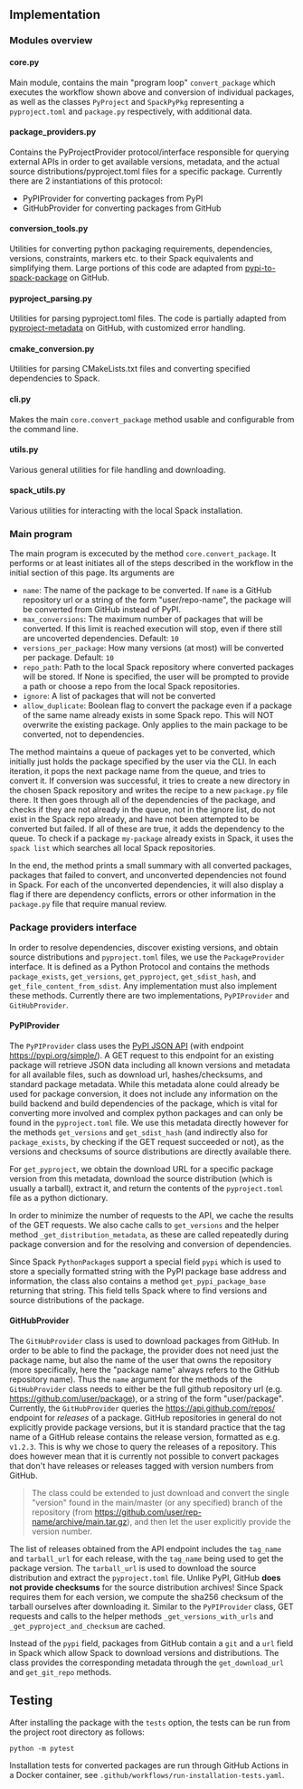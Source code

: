 ## Implementation

### Modules overview

#### core.py

Main module, contains the main "program loop" `convert_package` which executes the workflow shown above and conversion of individual packages, as well as the classes `PyProject` and `SpackPyPkg` representing a `pyproject.toml` and `package.py` respectively, with additional data.

#### package_providers.py

Contains the PyProjectProvider protocol/interface responsible for querying external APIs in order to get available versions, metadata, and the actual source distributions/pyproject.toml files for a specific package. Currently there are 2 instantiations of this protocol:

- PyPIProvider for converting packages from PyPI
- GitHubProvider for converting packages from GitHub

#### conversion_tools.py

Utilities for converting python packaging requirements, dependencies, versions, constraints, markers etc. to their Spack equivalents and simplifying them. Large portions of this code are adapted from [pypi-to-spack-package](https://github.com/spack/pypi-to-spack-package) on GitHub.

#### pyproject_parsing.py

Utilities for parsing pyproject.toml files. The code is partially adapted from [pyproject-metadata](https://github.com/pypa/pyproject-metadata) on GitHub, with customized error handling.

#### cmake_conversion.py

Utilities for parsing CMakeLists.txt files and converting specified dependencies to Spack.

#### cli.py

Makes the main `core.convert_package` method usable and configurable from the command line.

#### utils.py

Various general utilities for file handling and downloading.

#### spack_utils.py

Various utilities for interacting with the local Spack installation.

### Main program

The main program is excecuted by the method `core.convert_package`. It performs or at least initiates all of the steps described in the workflow in the initial section of this page. Its arguments are

- `name`: The name of the package to be converted. If `name` is a GitHub repository url or a string of the form "user/repo-name", the package will be converted from GitHub instead of PyPI.
- `max_conversions`: The maximum number of packages that will be converted. If this limit is reached execution will stop, even if there still are uncoverted dependencies. Default: `10`
- `versions_per_package`: How many versions (at most) will be converted per package. Default: `10`
- `repo_path`: Path to the local Spack repository where converted packages will be stored. If None is specified, the user will be prompted to provide a path or choose a repo from the local Spack repositories.
- `ignore`: A list of packages that will not be converted
- `allow_duplicate`: Boolean flag to convert the package even if a package of the same name already exists in some Spack repo. This will NOT overwrite the existing package. Only applies to the main package to be converted, not to dependencies.

The method maintains a queue of packages yet to be converted, which initially just holds the package specified by the user via the CLI. In each iteration, it pops the next package name from the queue, and tries to convert it. If conversion was successful, it tries to create a new directory in the chosen Spack repository and writes the recipe to a new `package.py` file there. It then goes through all of the dependencies of the package, and checks if they are not already in the queue, not in the ignore list, do not exist in the Spack repo already, and have not been attempted to be converted but failed. If all of these are true, it adds the dependency to the queue. To check if a package `my-package` already exists in Spack, it uses the `spack list` which searches all local Spack repositories.

In the end, the method prints a small summary with all converted packages, packages that failed to convert, and unconverted dependencies not found in Spack. For each of the unconverted dependencies, it will also display a flag if there are dependency conflicts, errors or other information in the `package.py` file that require manual review.

### Package providers interface

In order to resolve dependencies, discover existing versions, and obtain source distributions and `pyproject.toml` files, we use the `PackageProvider` interface. It is defined as a Python Protocol and contains the methods `package_exists`, `get_versions`, `get_pyproject`, `get_sdist_hash`, and `get_file_content_from_sdist`. Any implementation must also implement these methods. Currently there are two implementations, `PyPIProvider` and `GitHubProvider`.

#### PyPIProvider

The `PyPIProvider` class uses the [PyPI JSON API](https://peps.python.org/pep-0691/) (with endpoint https://pypi.org/simple/). A GET request to this endpoint for an existing package will retrieve JSON data including all known versions and metadata for all available files, such as download url, hashes/checksums, and standard package metadata. While this metadata alone could already be used for package conversion, it does not include any information on the build backend and build dependencies of the package, which is vital for converting more involved and complex python packages and can only be found in the `pyproject.toml` file. We use this metadata directly however for the methods `get_versions` and `get_sdist_hash` (and indirectly also for `package_exists`, by checking if the GET request succeeded or not), as the versions and checksums of source distributions are directly available there.

For `get_pyproject`, we obtain the download URL for a specific package version from this metadata, download the source distribution (which is usually a tarball), extract it, and return the contents of the `pyproject.toml` file as a python dictionary.

In order to minimize the number of requests to the API, we cache the results of the GET requests. We also cache calls to `get_versions` and the helper method `_get_distribution_metadata`, as these are called repeatedly during package conversion and for the resolving and conversion of dependencies.

Since Spack `PythonPackage`s support a special field `pypi` which is used to store a specially formatted string with the PyPI package base address and information, the class also contains a method `get_pypi_package_base` returning that string. This field tells Spack where to find versions and source distributions of the package.

#### GitHubProvider

The `GitHubProvider` class is used to download packages from GitHub. In order to be able to find the package, the provider does not need just the package name, but also the name of the user that owns the repository (more specifically, here the "package name" always refers to the GitHub repository name). Thus the `name` argument for the methods of the `GitHubProvider` class needs to either be the full github repository url (e.g. https://github.com/user/package), or a string of the form "user/package".
Currently, the `GitHubProvider` queries the https://api.github.com/repos/ endpoint for _releases_ of a package. GitHub repositories in general do not explicitly provide package versions, but it is standard practice that the tag name of a GitHub release contains the release version, formatted as e.g. `v1.2.3`. This is why we chose to query the releases of a repository. This does however mean that it is currently not possible to convert packages that don't have releases or releases tagged with version numbers from GitHub.

> The class could be extended to just download and convert the single "version" found in the main/master (or any specified) branch of the repository (from https://github.com/user/rep-name/archive/main.tar.gz), and then let the user explicitly provide the version number.

The list of releases obtained from the API endpoint includes the `tag_name` and `tarball_url` for each release, with the `tag_name` being used to get the package version. The `tarball_url` is used to download the source distribution and extract the `pyproject.toml` file.
Unlike PyPI, GitHub **does not provide checksums** for the source distribution archives! Since Spack requires them for each version, we compute the sha256 checksum of the tarball ourselves after downloading it. Similar to the `PyPIProvider` class, GET requests and calls to the helper methods `_get_versions_with_urls` and `_get_pyproject_and_checksum` are cached.

Instead of the `pypi` field, packages from GitHub contain a `git` and a `url` field in Spack which allow Spack to download versions and distributions. The class provides the corresponding metadata through the `get_download_url` and `get_git_repo` methods.

## Testing

After installing the package with the `tests` option, the tests can be run from the project root directory as follows:

```
python -m pytest
```

Installation tests for converted packages are run through GitHub Actions in a Docker container, see `.github/workflows/run-installation-tests.yaml`.
